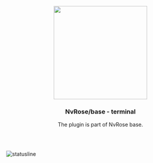 <p align="center">
    <img width=250 src=https://user-images.githubusercontent.com/93622468/196054786-d128eb46-5cac-43fa-8757-f12e45e87a0e.png>
</p>

<h3 align=center> NvRose/base - terminal </h3>

<p align=center>
    The plugin is part of NvRose base.
</p><br><br>

![statusline](https://user-images.githubusercontent.com/93622468/198105604-da81fef4-b9b1-43fb-9a64-019ff7d71288.png)
